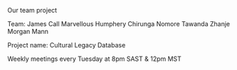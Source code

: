 ﻿Our team project
 
Team:
James Call
Marvellous Humphery Chirunga
Nomore Tawanda Zhanje
Morgan Mann

Project name:
Cultural Legacy Database

Weekly meetings every Tuesday at 8pm SAST & 12pm MST
